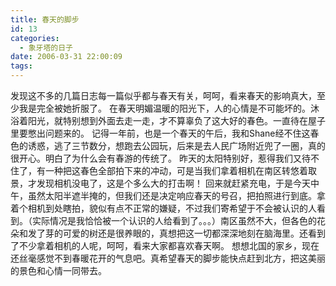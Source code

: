 ```yaml
---
title: 春天的脚步
id: 13
categories:
  - 象牙塔的日子
date: 2006-03-31 22:00:09
tags:
---
```


 发现这不多的几篇日志每一篇似乎都与春天有关，呵呵，看来春天的影响真大，至少我是完全被她折服了。
 在春天明媚温暖的阳光下，人的心情是不可能坏的。沐浴着阳光，就特别想到外面去走一走，才不算辜负了这大好的春色。一直待在屋子里要憋出问题来的。
 记得一年前，也是一个春天的午后，我和Shane经不住这春色的诱惑，逃了三节数分，想跑去公园玩，后来是去人民广场附近兜了一圈，真的很开心。明白了为什么会有春游的传统了。
 昨天的太阳特别好，惹得我们又待不住了，有一种把这春色全部拍下来的冲动，可是当我们拿着相机在南区转悠着取景，才发现相机没电了，这是个多么大的打击啊！
 回来就赶紧充电，于是今天中午，虽然太阳半遮半掩的，但我们还是决定响应春天的号召，把拍照进行到底。拿着个相机到处瞎拍，貌似有点不正常的嫌疑，不过我们寄希望于不会被认识的人看到。（实际情况是我恰恰被一个认识的人给看到了。。。）南区虽然不大，但各色的花朵和发了芽的可爱的树还是很养眼的，真想把这一切都深深地刻在脑海里。还看到了不少拿着相机的人呢，呵呵，看来大家都喜欢春天啊。
 想想北国的家乡，现在还丝毫感觉不到春暖花开的气息吧。真希望春天的脚步能快点赶到北方，把这美丽的景色和心情一同带去。
